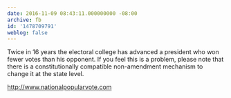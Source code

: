 ```yaml
---
date: 2016-11-09 08:43:11.000000000 -08:00
archive: fb
id: '1478709791'
weblog: false
---
```


Twice in 16 years the electoral college has advanced a president who won fewer votes than his opponent. If you feel this is a problem, please note that there is a constitutionally compatible non-amendment mechanism to change it at the state level. 

http://www.nationalpopularvote.com
